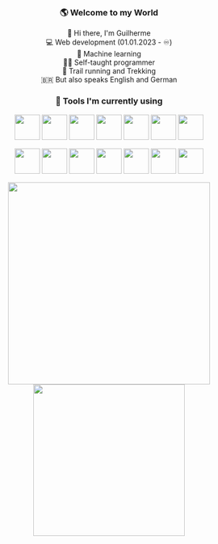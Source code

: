 <div align="center">

### 🌎 Welcome to my World</br>
👋 Hi there, I'm Guilherme</br>
💻 Web development (01.01.2023 - ♾️)</br>
🤖 Machine learning </br>
👨‍💻 Self-taught programmer</br>
🥾 Trail running and Trekking</br>
🇧🇷 But also speaks English and German</br>
### 🚀 Tools I'm currently using  </br>

<div style="display:inline-block">
  <img src="https://cdn.jsdelivr.net/gh/devicons/devicon/icons/html5/html5-original-wordmark.svg" width="50px" align="center"  />
  <img src="https://cdn.jsdelivr.net/gh/devicons/devicon/icons/css3/css3-original-wordmark.svg" width="50px" align="center" />
  <img src="https://cdn.jsdelivr.net/gh/devicons/devicon/icons/javascript/javascript-original.svg" width="50px" align="center" />
  <img src="https://cdn.jsdelivr.net/gh/devicons/devicon/icons/git/git-original.svg" width="50px" align="center" />
  <img src="https://cdn.jsdelivr.net/gh/devicons/devicon/icons/mongodb/mongodb-original.svg" width="50px" align="center" />
  <img src="https://cdn.jsdelivr.net/gh/devicons/devicon/icons/bash/bash-original.svg" width="50px" align="center" />
  <img src="https://cdn.jsdelivr.net/gh/devicons/devicon/icons/tailwindcss/tailwindcss-plain.svg" width="50px" align="center"/>
</br>
</br>
  <img src="https://cdn.jsdelivr.net/gh/devicons/devicon/icons/react/react-original-wordmark.svg" width="50px" align="center" />
  <img src="https://cdn.jsdelivr.net/gh/devicons/devicon/icons/docker/docker-original.svg" width="50px" align="center" />
  <img src="https://cdn.jsdelivr.net/gh/devicons/devicon/icons/linux/linux-original.svg" width="50px" align="center" />
  <img src="https://cdn.jsdelivr.net/gh/devicons/devicon/icons/vscode/vscode-original-wordmark.svg" width="50px" align="center"/>
  <img src="https://cdn.jsdelivr.net/gh/devicons/devicon/icons/pytorch/pytorch-original.svg" width="50px" align="center"/>
  <img src="https://cdn.jsdelivr.net/gh/devicons/devicon/icons/nodejs/nodejs-original.svg" width="50px" align="center"/>
  <img src="https://cdn.jsdelivr.net/gh/devicons/devicon/icons/python/python-original.svg" width="50px" align="center"/>
          
</div>
</br>  
</br>
<div>
  <img src="https://github-readme-stats.vercel.app/api?username=devguicordeiro&show_icons=true&theme=highcontrast&include_all_commits=true&count_private=true" width="400"/>       
  <img src="https://github-readme-stats.vercel.app/api/top-langs/?username=devguicordeiro&layout=compact&langs_count=7&theme=highcontrast" width="300"/>
</div>

</div>


